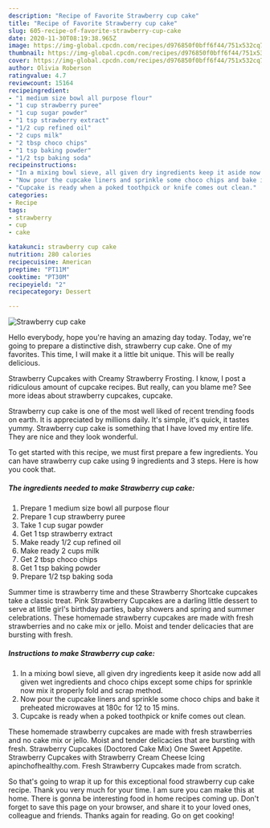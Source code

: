 ```yaml
---
description: "Recipe of Favorite Strawberry cup cake"
title: "Recipe of Favorite Strawberry cup cake"
slug: 605-recipe-of-favorite-strawberry-cup-cake
date: 2020-11-30T08:19:38.965Z
image: https://img-global.cpcdn.com/recipes/d976850f0bff6f44/751x532cq70/strawberry-cup-cake-recipe-main-photo.jpg
thumbnail: https://img-global.cpcdn.com/recipes/d976850f0bff6f44/751x532cq70/strawberry-cup-cake-recipe-main-photo.jpg
cover: https://img-global.cpcdn.com/recipes/d976850f0bff6f44/751x532cq70/strawberry-cup-cake-recipe-main-photo.jpg
author: Olivia Roberson
ratingvalue: 4.7
reviewcount: 15164
recipeingredient:
- "1 medium size bowl all purpose flour"
- "1 cup strawberry puree"
- "1 cup sugar powder"
- "1 tsp strawberry extract"
- "1/2 cup refined oil"
- "2 cups milk"
- "2 tbsp choco chips"
- "1 tsp baking powder"
- "1/2 tsp baking soda"
recipeinstructions:
- "In a mixing bowl sieve, all given dry ingredients keep it aside now add all given wet ingredients and choco chips except some chips for sprinkle now mix it properly fold and scrap method."
- "Now pour the cupcake liners and sprinkle some choco chips and bake it preheated microwaves at 180c for 12 to 15 mins."
- "Cupcake is ready when a poked toothpick or knife comes out clean."
categories:
- Recipe
tags:
- strawberry
- cup
- cake

katakunci: strawberry cup cake 
nutrition: 280 calories
recipecuisine: American
preptime: "PT11M"
cooktime: "PT30M"
recipeyield: "2"
recipecategory: Dessert

---
```



![Strawberry cup cake](https://img-global.cpcdn.com/recipes/d976850f0bff6f44/751x532cq70/strawberry-cup-cake-recipe-main-photo.jpg)

Hello everybody, hope you're having an amazing day today. Today, we're going to prepare a distinctive dish, strawberry cup cake. One of my favorites. This time, I will make it a little bit unique. This will be really delicious.

Strawberry Cupcakes with Creamy Strawberry Frosting. I know, I post a ridiculous amount of cupcake recipes. But really, can you blame me? See more ideas about strawberry cupcakes, cupcake.

Strawberry cup cake is one of the most well liked of recent trending foods on earth. It is appreciated by millions daily. It's simple, it's quick, it tastes yummy. Strawberry cup cake is something that I have loved my entire life. They are nice and they look wonderful.


To get started with this recipe, we must first prepare a few ingredients. You can have strawberry cup cake using 9 ingredients and 3 steps. Here is how you cook that.

<!--inarticleads1-->

##### The ingredients needed to make Strawberry cup cake:

1. Prepare 1 medium size bowl all purpose flour
1. Prepare 1 cup strawberry puree
1. Take 1 cup sugar powder
1. Get 1 tsp strawberry extract
1. Make ready 1/2 cup refined oil
1. Make ready 2 cups milk
1. Get 2 tbsp choco chips
1. Get 1 tsp baking powder
1. Prepare 1/2 tsp baking soda


Summer time is strawberry time and these Strawberry Shortcake cupcakes take a classic treat. Pink Strawberry Cupcakes are a darling little dessert to serve at little girl&#39;s birthday parties, baby showers and spring and summer celebrations. These homemade strawberry cupcakes are made with fresh strawberries and no cake mix or jello. Moist and tender delicacies that are bursting with fresh. 

<!--inarticleads2-->

##### Instructions to make Strawberry cup cake:

1. In a mixing bowl sieve, all given dry ingredients keep it aside now add all given wet ingredients and choco chips except some chips for sprinkle now mix it properly fold and scrap method.
1. Now pour the cupcake liners and sprinkle some choco chips and bake it preheated microwaves at 180c for 12 to 15 mins.
1. Cupcake is ready when a poked toothpick or knife comes out clean.


These homemade strawberry cupcakes are made with fresh strawberries and no cake mix or jello. Moist and tender delicacies that are bursting with fresh. Strawberry Cupcakes (Doctored Cake Mix) One Sweet Appetite. Strawberry Cupcakes with Strawberry Cream Cheese Icing apinchofhealthy.com. Fresh Strawberry Cupcakes made from scratch. 

So that's going to wrap it up for this exceptional food strawberry cup cake recipe. Thank you very much for your time. I am sure you can make this at home. There is gonna be interesting food in home recipes coming up. Don't forget to save this page on your browser, and share it to your loved ones, colleague and friends. Thanks again for reading. Go on get cooking!
